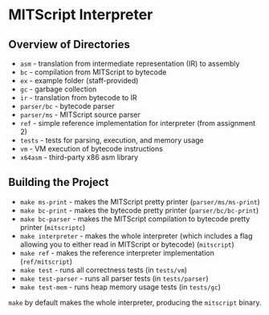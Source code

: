 # MITScript Interpreter

## Overview of Directories
* `asm` - translation from intermediate representation (IR) to assembly
* `bc` - compilation from MITScript to bytecode
* `ex` - example folder (staff-provided)
* `gc` - garbage collection
* `ir` - translation from bytecode to IR
* `parser/bc` - bytecode parser
* `parser/ms` - MITScript source parser
* `ref` - simple reference implementation for interpreter (from assignment 2)
* `tests` - tests for parsing, execution, and memory usage
* `vm` - VM execution of bytecode instructions
* `x64asm` - third-party x86 asm library

## Building the Project
* `make ms-print` - makes the MITScript pretty printer (`parser/ms/ms-print`)
* `make bc-print` - makes the bytecode pretty printer (`parser/bc/bc-print`)
* `make bc-parser` - makes the MITScript compilation to bytecode pretty printer (`mitscriptc`)
* `make interpreter` - makes the whole interpreter (which includes a flag allowing you to either read in MITScript or bytecode) (`mitscript`)
* `make ref` - makes the reference interpreter implementation (`ref/mitscript`)
* `make test` - runs all correctness tests (in `tests/vm`)
* `make test-parser` - runs all parser tests (in `tests/parser`)
* `make test-mem` - runs heap memory usage tests (in `tests/gc`)

`make` by default makes the whole interpreter, producing the `mitscript` binary.


